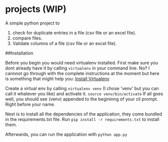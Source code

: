 # projects (WIP)
A simple python project to
1. check for duplicate entries in a file (csv file or an excel file).
2. compare files. 
3. Validate columns of a file (csv file or an excel file).

##Installation

Before you begin you would need virtualenv installed. First make sure you dont already have it by calling
`virtualenv` in your command line. No? I cannnot go through with the complete instructions at the moment but 
here is something that might help you: [Install Virtualenv](http://stackoverflow.com/questions/4324558/whats-the-proper-way-to-install-pip-virtualenv-and-distribute-for-python)

Create a virtual env by calling `virtualenv venv` (I chose 'venv' but you can call it whatever you like) and activate it.
`source venv/bin/activate` If all goes well, you should see (venv) appended to the begininng of your cli prompt. 
Right before your name.

Next is to install all the dependencies of the application, they come bundled in the requirements.txt file. Run 
`pip install -r requirements.txt` to install them.

Afterwards, you can run the application with `python app.py`

